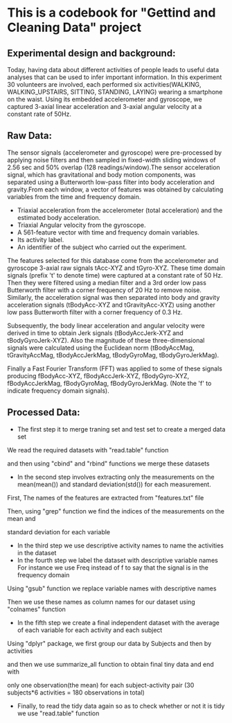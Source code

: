 # This is a codebook for "Gettind and Cleaning Data" project 

## Experimental design and background: 
Today, having data about different activities of people leads to useful data analyses that can be used
to infer important information. In this experiment 30 volunteers are involved, each performed six activities(WALKING, WALKING_UPSTAIRS,
SITTING, STANDING, LAYING) wearing a smartphone on the waist. Using its embedded accelerometer and gyroscope, we captured 3-axial linear 
acceleration and 3-axial angular velocity at a constant rate of 50Hz. 

## Raw Data: 
The sensor signals (accelerometer and gyroscope) were pre-processed by applying noise filters and then sampled in fixed-width
sliding windows of 2.56 sec and 50% overlap (128 readings/window).The sensor acceleration signal, which has gravitational and body motion
components, was separated using a Butterworth low-pass filter into body acceleration and gravity.From each window, a vector of features 
was obtained by calculating variables from the time and frequency domain. 
* Triaxial acceleration from the accelerometer (total acceleration) and the estimated body acceleration.
* Triaxial Angular velocity from the gyroscope. 
* A 561-feature vector with time and frequency domain variables. 
* Its activity label. 
* An identifier of the subject who carried out the experiment.

The features selected for this database come from the accelerometer and gyroscope 3-axial raw signals tAcc-XYZ and tGyro-XYZ. 
These time domain signals (prefix 't' to denote time) were captured at a constant rate of 50 Hz. Then they were filtered using
a median filter and a 3rd order low pass Butterworth filter with a corner frequency of 20 Hz to remove noise. Similarly, the 
acceleration signal was then separated into body and gravity acceleration signals (tBodyAcc-XYZ and tGravityAcc-XYZ) using 
another low pass Butterworth filter with a corner frequency of 0.3 Hz. 

Subsequently, the body linear acceleration and angular velocity were derived in time to obtain Jerk signals (tBodyAccJerk-XYZ and tBodyGyroJerk-XYZ).
Also the magnitude of these three-dimensional signals were calculated using the Euclidean norm (tBodyAccMag, tGravityAccMag, tBodyAccJerkMag, tBodyGyroMag, tBodyGyroJerkMag). 

Finally a Fast Fourier Transform (FFT) was applied to some of these signals producing fBodyAcc-XYZ, fBodyAccJerk-XYZ, 
fBodyGyro-XYZ, fBodyAccJerkMag, fBodyGyroMag, fBodyGyroJerkMag. (Note the 'f' to indicate frequency domain signals). 

## Processed Data:

* The first step it to merge traning set and test set to create a merged data set

We read the required datasets with "read.table" function 

and then using "cbind" and "rbind" functions we merge these datasets
* In the second step involves extracting only the measurements on the mean(mean()) 
and standard deviation(std()) for each measurement.

First, The names of the features are extracted from "features.txt" file 

Then, using "grep" function we find the indices of the measurements on the mean and 

standard deviation for each variable
* In the third step we use descriptive activity names to name the activities 
in the dataset
* In the fourth step we label the dataset with descriptive variable names 
For instance we use Freq instead of f to say that the signal is in the frequency domain

Using "gsub" function we replace variable names with descriptive names

Then we use these names as column names for our dataset using "colnames" function 
* In the fifth step we create a final independent dataset with the average of each
variable for each activity and each subject

Using "dplyr" package, we first group our data by Subjects and then by activities

and then we use summarize_all function to obtain final tiny data and end with 

only one observation(the mean) for each subject-activity pair
(30 subjects*6 activities = 180 observations in total)
* Finally, to read the tidy data again so as to check whether or not it is tidy
we use "read.table" function
